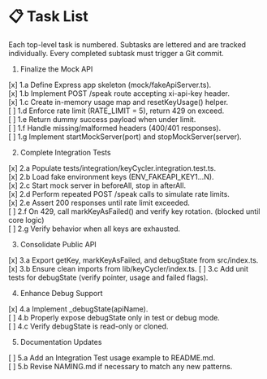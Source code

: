 # 📋 Task List

Each top-level task is numbered. Subtasks are lettered and are tracked individually. Every completed subtask must trigger a Git commit.

1. Finalize the Mock API

[x] 1.a Define Express app skeleton (mock/fakeApiServer.ts).  
[x] 1.b Implement POST /speak route accepting xi-api-key header.  
[x] 1.c Create in-memory usage map and resetKeyUsage() helper.  
[ ] 1.d Enforce rate limit (RATE_LIMIT = 5), return 429 on exceed.  
[ ] 1.e Return dummy success payload when under limit.  
[ ] 1.f Handle missing/malformed headers (400/401 responses).  
[ ] 1.g Implement startMockServer(port) and stopMockServer(server).

2. Complete Integration Tests

[x] 2.a Populate tests/integration/keyCycler.integration.test.ts.  
[x] 2.b Load fake environment keys (ENV_FAKEAPI_KEY1…N).  
[x] 2.c Start mock server in beforeAll, stop in afterAll.  
[x] 2.d Perform repeated POST /speak calls to simulate rate limits.  
[x] 2.e Assert 200 responses until rate limit exceeded.  
[ ] 2.f On 429, call markKeyAsFailed() and verify key rotation. (blocked until core logic)  
[ ] 2.g Verify behavior when all keys are exhausted.

3. Consolidate Public API

[x] 3.a Export getKey, markKeyAsFailed, and debugState from src/index.ts.  
[x] 3.b Ensure clean imports from lib/keyCycler/index.ts.
[ ] 3.c Add unit tests for debugState (verify pointer, usage and failed flags).

4. Enhance Debug Support

[x] 4.a Implement _debugState(apiName).  
[ ] 4.b Properly expose debugState only in test or debug mode.  
[ ] 4.c Verify debugState is read-only or cloned.

5. Documentation Updates

[ ] 5.a Add an Integration Test usage example to README.md.  
[ ] 5.b Revise NAMING.md if necessary to match any new patterns.